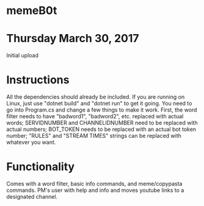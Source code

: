# memeB0t

# Thursday March 30, 2017
Initial upload

# Instructions
All the dependencies should already be included. If you are running on Linux, 
just use "dotnet build" and "dotnet run" to get it going. You need to go into 
Program.cs and change a few things to make it work.  First, the word filter 
needs to have "badword1", "badword2", etc. replaced with actual words; 
SERVIDNUMBER and CHANNELIDNUMBER need to be replaced with actual numbers;
BOT_TOKEN needs to be replaced with an actual bot token number; "RULES" and 
"STREAM TIMES" strings can be replaced with whatever you want.

# Functionality
Comes with a word filter, basic info commands, and meme/copypasta commands. 
PM's user with help and info and moves youtube links to a designated channel.
